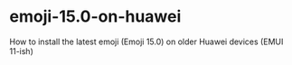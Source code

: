 # emoji-15.0-on-huawei
How to install the latest emoji (Emoji 15.0) on older Huawei devices (EMUI 11-ish)
